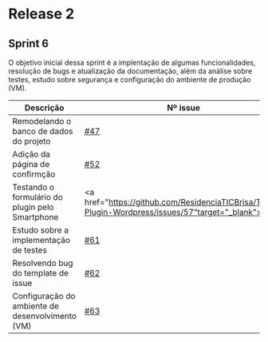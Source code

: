 # **Release 2**

## **Sprint 6**

O objetivo inicial dessa sprint é a implentação de algumas funcionalidades, resolução de bugs e atualização da documentação, além da análise sobre testes, estudo sobre segurança e configuração do ambiente de produção (VM).


|Descrição| Nº issue|
|---------|---------|
|Remodelando o banco de dados do projeto|<a href="https://github.com/ResidenciaTICBrisa/T2G8-Plugin-Wordpress/issues/47" target="_blank">#47</a></li>|
|Adição da página de confirmção|<a href="https://github.com/ResidenciaTICBrisa/T2G8-Plugin-Wordpress/issues/52" target="_blank">#52</a></li>
|Testando o formulário do plugin pelo Smartphone|<a href="https://github.com/ResidenciaTICBrisa/T2G8-Plugin-Wordpress/issues/57"target="_blank">#57</a></li>|
|Estudo sobre a implementação de testes| <a href="https://github.com/ResidenciaTICBrisa/T2G8-Plugin-Wordpress/issues/61" target="_blank">#61</a></li>|
|Resolvendo bug do template de issue| <a href="https://github.com/ResidenciaTICBrisa/T2G8-Plugin-Wordpress/issues/62" target="_blank">#62</a></li>|
|Configuração do ambiente de desenvolvimento (VM)| <a href="https://github.com/ResidenciaTICBrisa/T2G8-Plugin-Wordpress/issues/63" target="_blank">#63</a></li>|
